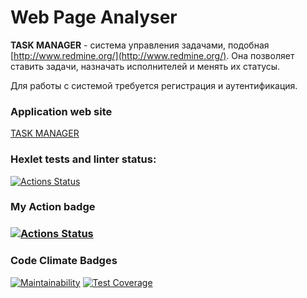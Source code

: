 # Web Page Analyser

**TASK MANAGER** -  система управления задачами, подобная [http://www.redmine.org/](http://www.redmine.org/). Она позволяет ставить задачи, назначать исполнителей и менять их статусы.

Для работы с системой требуется регистрация и аутентификация.

### Application web site
[TASK MANAGER]:
https://java-project-99-3hfo.onrender.com/
[TASK MANAGER]

### Hexlet tests and linter status:
[![Actions Status](https://github.com/nuuska-muikkunen/java-project-99/actions/workflows/hexlet-check.yml/badge.svg)](https://github.com/nuuska-muikkunen/java-project-99/actions)

### My Action badge
### [![Actions Status](https://github.com/nuuska-muikkunen/java-project-99/actions/workflows/my-java-CI.yml/badge.svg)](https://github.com/nuuska-muikkunen/java-project-99/actions)

### Code Climate Badges
[![Maintainability](https://api.codeclimate.com/v1/badges/af29e0c55397eb008073/maintainability)](https://codeclimate.com/github/nuuska-muikkunen/java-project-99/maintainability)
[![Test Coverage](https://api.codeclimate.com/v1/badges/af29e0c55397eb008073/test_coverage)](https://codeclimate.com/github/nuuska-muikkunen/java-project-99/test_coverage)
